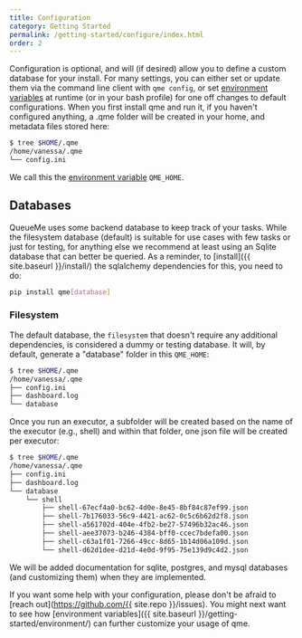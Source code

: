 ```yaml
---
title: Configuration
category: Getting Started
permalink: /getting-started/configure/index.html
order: 2
---
```


Configuration is optional, and will (if desired) allow you to define a custom
database for your install. For many settings, you can either set or update them via
the command line client with `qme config`, or set [environment variables](../environment/) 
at runtime (or in your bash profile) for one off changes to default configurations.
When you first install qme and run it, if you haven't configured anything, 
a .qme folder will be created in your home, and metadata files stored here:

```bash
$ tree $HOME/.qme
/home/vanessa/.qme
└── config.ini
```

We call this the [environment variable](../environment/) `QME_HOME`.

## Databases

QueueMe uses some backend database to keep track of your tasks.
While the filesystem database (default) is suitable for use cases with few tasks or just
for testing, for anything else we recommend at least using an Sqlite database
that can better be queried. As a reminder, to [install]({{ site.baseurl }}/install/)
the sqlalchemy dependencies for this, you need to do:

```bash
pip install qme[database]
```

### Filesystem

The default database, the `filesystem` that doesn't require any additional dependencies,
is considered a dummy or testing database. It will, by default, generate a "database"
folder in this `QME_HOME`:

```bash
$ tree $HOME/.qme
/home/vanessa/.qme
├── config.ini
├── dashboard.log
└── database
```

Once you run an executor, a subfolder will be created based on the name of
the executor (e.g., shell) and within that folder, one json file will be created
per executor:

```bash
$ tree $HOME/.qme
/home/vanessa/.qme
├── config.ini
├── dashboard.log
└── database
    └── shell
        ├── shell-67ecf4a0-bc62-4d0e-8e45-8bf84c87ef99.json
        ├── shell-7b176033-56c9-4421-ac62-0c5c6b62d2f8.json
        ├── shell-a561702d-404e-4fb2-be27-57496b32ac46.json
        ├── shell-aee37073-b246-4384-bff0-ccec7bdefa00.json
        ├── shell-c63a1f01-7266-49cc-8d65-1b14d06a109d.json
        └── shell-d62d1dee-d21d-4e0d-9f95-75e139d9c4d2.json
```

We will be added documentation for sqlite, postgres, and mysql databases (and customizing
them) when they are implemented.

If you want some help with your configuration, please don't be afraid to [reach out](https://github.com/{{ site.repo }}/issues). You might next want to see how [environment variables]({{ site.baseurl }}/getting-started/environment/) can further customize your usage of qme.
